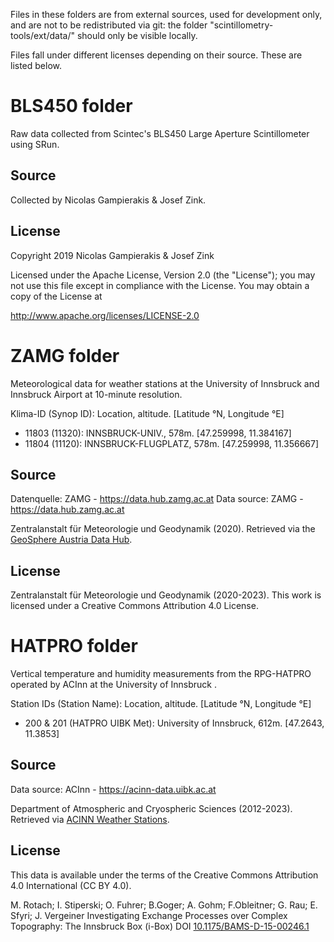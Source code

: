 Files in these folders are from external sources, used for development only, and are not to be redistributed via git: the folder "scintillometry-tools/ext/data/" should only be visible locally.

Files fall under different licenses depending on their source. These are listed below.

# BLS450 folder

Raw data collected from Scintec's BLS450 Large Aperture Scintillometer using SRun.

## Source

Collected by Nicolas Gampierakis & Josef Zink.

## License

Copyright 2019 Nicolas Gampierakis & Josef Zink

Licensed under the Apache License, Version 2.0 (the "License");
you may not use this file except in compliance with the License.
You may obtain a copy of the License at

http://www.apache.org/licenses/LICENSE-2.0

# ZAMG folder

Meteorological data for weather stations at the University of Innsbruck and Innsbruck Airport at 10-minute resolution.

Klima-ID (Synop ID): Location, altitude. \[Latitude °N, Longitude °E\]

* 11803 (11320): INNSBRUCK-UNIV., 578m. \[47.259998, 11.384167\]
* 11804 (11120): INNSBRUCK-FLUGPLATZ, 578m. \[47.259998, 11.356667\]

## Source

Datenquelle: ZAMG - https://data.hub.zamg.ac.at
Data source: ZAMG - https://data.hub.zamg.ac.at

Zentralanstalt für Meteorologie und Geodynamik (2020). Retrieved via the [GeoSphere Austria Data Hub](https://data.hub.zamg.ac.at/dataset/klima-v1-10min).

## License

Zentralanstalt für Meteorologie und Geodynamik (2020-2023).
This work is licensed under a Creative Commons Attribution 4.0 License.

# HATPRO folder

Vertical temperature and humidity measurements from the RPG-HATPRO operated by ACInn at the University of Innsbruck .

Station IDs (Station Name): Location, altitude. \[Latitude °N, Longitude °E\]

*  200 & 201 (HATPRO UIBK Met): University of Innsbruck, 612m. \[47.2643, 11.3853\]

## Source

Data source: ACInn - https://acinn-data.uibk.ac.at

Department of Atmospheric and Cryospheric Sciences (2012-2023). Retrieved via [ACINN Weather Stations](https://acinn-data.uibk.ac.at/pages/hatpro-uibk-met.html).

## License

This data is available under the terms of the Creative Commons Attribution 4.0 International (CC BY 4.0).

M. Rotach; I. Stiperski; O. Fuhrer; B.Goger; A. Gohm; F.Obleitner; G. Rau; E. Sfyri; J. Vergeiner Investigating Exchange Processes over Complex Topography: The Innsbruck Box (i-Box) DOI [10.1175/BAMS-D-15-00246.1](https://journals.ametsoc.org/view/journals/bams/98/4/bams-d-15-00246.1.xml)